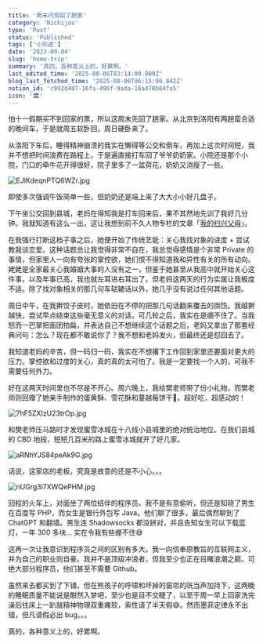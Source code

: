```yaml
---
title: '周末闪现回了趟家'
category: 'Nichijou'
type: 'Post'
status: 'Published'
tags: ['小形迹']
date: '2023-09-04'
slug: 'home-trip'
summary: '真的，各种意义上的，好累啊。'
last_edited_time: '2025-08-06T03:14:00.000Z'
blog_last_fetched_time: '2025-08-06T06:15:00.842Z'
notion_id: 'c992d407-16fa-496f-9ada-16a470b84fa5'
icon: '🏛️'
---
```


怕十一假期买不到回家的票，所以这周末先回了趟家。从北京到洛阳有两趟蛮合适的晚间车，于是就周五软卧回，周日硬卧来了。

从洛阳下车后，睡得精神崩溃的我实在懒得等公交和倒车，再加上这次时间短，我并不想把时间浪费在路程上，于是遍直接打车回了爷爷奶奶家。小院还是那个小院，门口的牵牛花开得很好，院子里多了一盆荷花，奶奶又消瘦了一些。

![EJlKdeqnPTQ6WZr.jpg](https://cdn.sa.net/2024/03/16/EJlKdeqnPTQ6WZr.jpg)

即使多次强调午饭简单一些，但奶奶还是端上来了大大小小好几盘子。

下午坐公交回到县城，老妈在得知我是打车回来后，果不其然地先训了我好几分钟。我就知道有这么一出，这让我想到前不久人物专栏的文章「[我的扫兴父母](https://mp.weixin.qq.com/s/po26tiyR32vzWhCA9H6XDg)」。

在我强行打断这档子事之后，她便开始了传统艺能：关心我找对象的进度 + 尝试教我谈恋爱。这种话题总让我觉得非常不自在，我总觉得感情是个非常 Private 的事情，但家里人一向有夸张的掌控欲，她们恨不得知道我和异性有关的所有动向。姥姥是全家最关心我婚姻大事的人没有之一，但鉴于她甚至从我高中就开始关心这件事，以及年事已高，我也就左耳进右耳出了。但老妈这两天的行为实属让我极度不适。除了找对象相关的那几句车轱辘话以外，她几乎没有说过任何其他话题。

周日中午，在我擀饺子皮时，她依旧在不停的把那几句话翻来覆去的捯饬。我越擀越快，尝试早点结束这些毫无意义的对话，可几轮之后，我实在是绷不住了。当我怒而一巴掌把面团拍扁，并表达自己不想继续这个话题之后，老妈又拿出了那套经典问句：怎么？现在都不敢说你了？我不想和老妈发火，但最终还是怼回去了。

我知道老妈的辛苦，但一码归一码，我实在不想撂下工作回到家里还要面对更大的压力。掌控欲和过度的关心，真的真的太可怕了。我是一定要找一个人的，可我不需要任何外力。

好在这两天时间里也不尽是不开心。周六晚上，我给樊老师带了份小礼物，而樊老师则回赠了她亲手制作的蛋黄酥、雪花酥和蔓越莓饼干🥹。超好吃，超感动的！

![7hF5ZXIzU23trOp.jpg](https://cdn.sa.net/2024/03/16/7hF5ZXIzU23trOp.jpg)

和樊老师压马路时才发现蜜雪冰城在十八线小县城里的绝对统治地位。在我们县城的 CBD 地段，短短几百米的路上蜜雪冰城就开了好几家。

![aRNhYJS84peAk9G.jpg](https://cdn.sa.net/2024/03/16/aRNhYJS84peAk9G.jpg)

话说，这家店的老板，究竟是故意的还是不小心。。。

![nUGrg3i7XWQePHM.jpg](https://cdn.sa.net/2024/03/16/nUGrg3i7XWQePHM.jpg)

回程的火车上，对面坐了两位结伴的程序员。我不是有意偷听，但还是知晓了男生在百度写 PHP，而女生是银行外包写 Java。他们聊了很多，最后偶然聊到了 ChatGPT 和翻墙。男生连 Shadowsocks 都没拼对，并且告知女生可以下载蓝灯，一年 300 多块… 实在令我有些绷不住😅

这再一次让我意识到程序员之间的区别有多大。我一向信奉原教旨的互联网主义，并为自己的职业则自豪。我并不是顶级冲浪者，但我至少也正在目睹浪潮之巅。可绝大部分程序员，他们甚至不需要 Github。

虽然来去都买到了下铺，但在熊孩子的呼啸和坏掉的窗帘的咣当声加持下，这两晚的睡眠质量不能说是酣然入梦吧，至少也是目不交睫了，以至于周一早上回家洗完澡后往床上一趴就精神物理双重瘫软，索性请了半天假😅。然而墨菲定律永不出错，但凡请假必出 bug。。。

真的，各种意义上的，好累啊。
